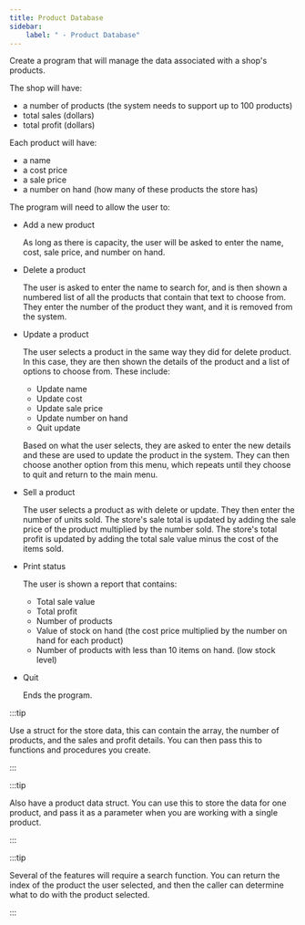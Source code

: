 ```yaml
---
title: Product Database
sidebar:
    label: " - Product Database"
---
```


Create a program that will manage the data associated with a shop's products.

The shop will have:

- a number of products (the system needs to support up to 100 products)
- total sales (dollars)
- total profit (dollars)

Each product will have:

- a name
- a cost price
- a sale price
- a number on hand (how many of these products the store has)

The program will need to allow the user to:

- Add a new product

  As long as there is capacity, the user will be asked to enter the name, cost, sale price, and number on hand.

- Delete a product

  The user is asked to enter the name to search for, and is then shown a numbered list of all the products that contain that text to choose from. They enter the number of the product they want, and it is removed from the system.

- Update a product

  The user selects a product in the same way they did for delete product. In this case, they are then shown the details of the product and a list of options to choose from. These include:

  - Update name
  - Update cost
  - Update sale price
  - Update number on hand
  - Quit update

  Based on what the user selects, they are asked to enter the new details and these are used to update the product in the system. They can then choose another option from this menu, which repeats until they choose to quit and return to the main menu.

- Sell a product

  The user selects a product as with delete or update. They then enter the number of units sold. The store's sale total is updated by adding the sale price of the product multiplied by the number sold. The store's total profit is updated by adding the total sale value minus the cost of the items sold.

- Print status

  The user is shown a report that contains:

  - Total sale value
  - Total profit
  - Number of products
  - Value of stock on hand (the cost price multiplied by the number on hand for each product)
  - Number of products with less than 10 items on hand. (low stock level)

- Quit

  Ends the program.

:::tip

Use a struct for the store data, this can contain the array, the number of products, and the sales and profit details. You can then pass this to functions and procedures you create.

:::

:::tip

Also have a product data struct. You can use this to store the data for one product, and pass it as a parameter when you are working with a single product.

:::

:::tip

Several of the features will require a search function. You can return the index of the product the user selected, and then the caller can determine what to do with the product selected.

:::
